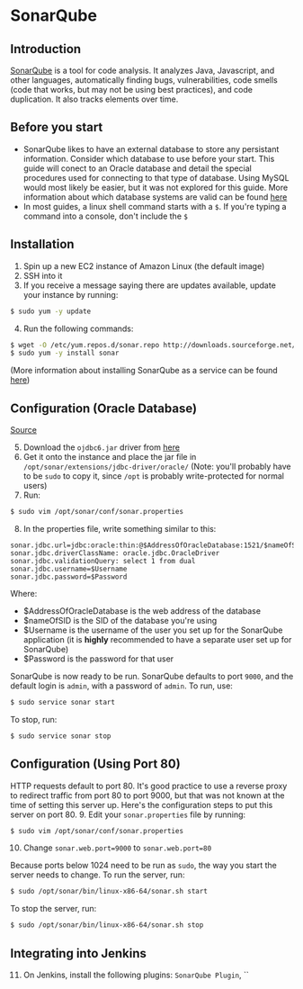 # SonarQube

## Introduction
[SonarQube](http://www.sonarqube.org/) is a tool for code analysis. It analyzes Java, Javascript, and other languages, automatically finding bugs, vulnerabilities, code smells (code that works, but may not be using best practices), and code duplication.  It also tracks elements over time.


## Before you start

- SonarQube likes to have an external database to store any persistant information. Consider which database to use before your start.  This guide will conect to an Oracle database and detail the special procedures used for connecting to that type of database.  Using MySQL would most likely be easier, but it was not explored for this guide.  More information about which database systems are valid can be found [here](http://docs.sonarqube.org/display/SONAR/Requirements)
- In most guides, a linux shell command starts with a `$`. If you're typing a command into a console, don't include the `$`

## Installation
  1. Spin up a new EC2 instance of Amazon Linux (the default image)
  2. SSH into it
  3. If you receive a message saying there are updates available, update your instance by running:
  
```sh
$ sudo yum -y update
```
  4. Run the following commands:
  
  ```sh
$ wget -O /etc/yum.repos.d/sonar.repo http://downloads.sourceforge.net/project/sonar-pkg/rpm/sonar.repo
$ sudo yum -y install sonar
```  
  
  (More information about installing SonarQube as a service can be found [here](http://sonar-pkg.sourceforge.net/))
  
  
## Configuration (Oracle Database)
  
  
  
  [Source](https://obscuredclarity.blogspot.com/2012/05/install-sonar-using-oracle-as-database.html)
  
  
  5. Download the `ojdbc6.jar` driver from [here](http://www.oracle.com/technetwork/database/enterprise-edition/jdbc-112010-090769.html)
  6. Get it onto the instance and place the jar file in `/opt/sonar/extensions/jdbc-driver/oracle/` (Note: you'll probably have to be `sudo` to copy it, since `/opt` is probably write-protected for normal users)
  7. Run:
  
  ```sh
  $ sudo vim /opt/sonar/conf/sonar.properties
  ```
  8. In the properties file, write something similar to this:
  
  ```
sonar.jdbc.url=jdbc:oracle:thin:@$AddressOfOracleDatabase:1521/$nameOfSID
sonar.jdbc.driverClassName: oracle.jdbc.OracleDriver
sonar.jdbc.validationQuery: select 1 from dual
sonar.jdbc.username=$Username
sonar.jdbc.password=$Password
  ```
  Where:
  - $AddressOfOracleDatabase is the web address of the database
  - $nameOfSID is the SID of the database you're using
  - $Username is the username of the user you set up for the SonarQube application (it is **highly** recommended to have a separate user set up for SonarQube)
  - $Password is the password for that user

SonarQube is now ready to be run. SonarQube defaults to port `9000`, and the default login is `admin`, with a password of `admin`.  To run, use:

```sh
$ sudo service sonar start
```

To stop, run: 

```sh
$ sudo service sonar stop
```

## Configuration (Using Port 80)

HTTP requests default to port 80.  It's good practice to use a reverse proxy to redirect traffic from port 80 to port 9000, but that was not known at the time of setting this server up.  Here's the configuration steps to put this server on port 80.
9. Edit your `sonar.properties` file by running:

```sh
$ sudo vim /opt/sonar/conf/sonar.properties
```

10. Change `sonar.web.port=9000` to `sonar.web.port=80`

Because ports below 1024 need to be run as `sudo`, the way you start the server needs to change. To run the server, run:
```sh
$ sudo /opt/sonar/bin/linux-x86-64/sonar.sh start
```
To stop the server, run:
```sh
$ sudo /opt/sonar/bin/linux-x86-64/sonar.sh stop
```

## Integrating into Jenkins

11. On Jenkins, install the following plugins: `SonarQube Plugin`, ``
